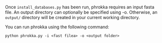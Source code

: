 Once `install_databases.py` has been run, phrokka requires an input fasta file. An output directory can optionally be specified using -o. Otherwise, an `output/` directory will be created in your current working directory.

You can run phrokka using the following command:

`python phrokka.py -i <fast filea> -o <output folder>`

